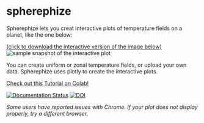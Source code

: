 # spherephize

Spherephize lets you creat interactive plots of temperature fields on a planet, like the one below: 

[(click to download the interactive version of the image below)](https://github.com/kathlandgren/spherephize/blob/develop/img/testsaveHJ.html)
![sample snapshot of the interactive plot](https://github.com/kathlandgren/spherephize/blob/develop/img/readmeplot.png?raw=true)


You can create uniform or zonal temperature fields, or upload your own data.
Spherephize uses plotly to create the interactive plots.

[Check out this Tutorial on Colab!](https://colab.research.google.com/github/kathlandgren/spherephize/blob/main/Tutorial.ipynb)

[![Documentation Status](https://readthedocs.org/projects/spherephize/badge/?version=latest)](http://spherephize.readthedocs.io/en/latest/?badge=latest)
[![DOI](https://zenodo.org/badge/DOI/10.5281/zenodo.5032520.svg)](https://zenodo.org/record/5032521#.YNYC22RKiUk)


_Some users have reported issues with Chrome. If your plot does not display properly, try a different browser._
